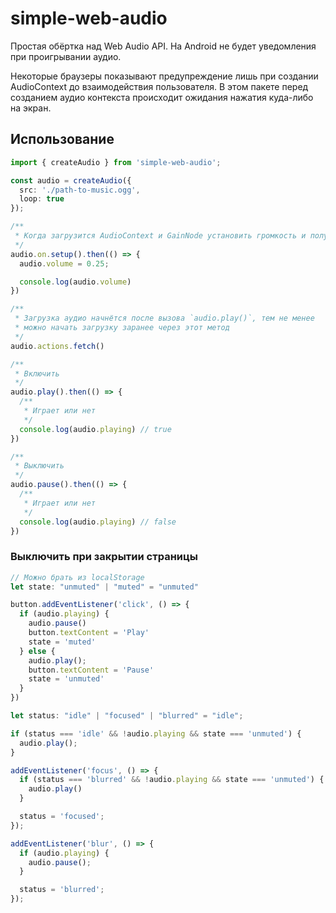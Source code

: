 # simple-web-audio

Простая обёртка над Web Audio API. На Android не будет уведомления при проигрывании аудио.

Некоторые браузеры показывают предупреждение лишь при создании AudioContext до взаимодействия пользователя. В этом пакете перед созданием аудио контекста происходит ожидания нажатия куда-либо на экран.

## Использование

```ts
import { createAudio } from 'simple-web-audio';

const audio = createAudio({
  src: './path-to-music.ogg',
  loop: true
});

/**
 * Когда загрузится AudioContext и GainNode установить громкость и получить громкость
 */
audio.on.setup().then(() => {
  audio.volume = 0.25;

  console.log(audio.volume)
})

/**
 * Загрузка аудио начнётся после вызова `audio.play()`, тем не менее
 * можно начать загрузку заранее через этот метод
 */
audio.actions.fetch()

/**
 * Включить
 */
audio.play().then(() => {
  /**
   * Играет или нет
   */
  console.log(audio.playing) // true
})

/**
 * Выключить
 */
audio.pause().then(() => {
  /**
   * Играет или нет
   */
  console.log(audio.playing) // false
})
```

### Выключить при закрытии страницы

```ts
// Можно брать из localStorage
let state: "unmuted" | "muted" = "unmuted"

button.addEventListener('click', () => {
  if (audio.playing) {
    audio.pause()
    button.textContent = 'Play'
    state = 'muted'
  } else {
    audio.play();
    button.textContent = 'Pause'
    state = 'unmuted'
  }
})

let status: "idle" | "focused" | "blurred" = "idle";

if (status === 'idle' && !audio.playing && state === 'unmuted') {
  audio.play();
}

addEventListener('focus', () => {
  if (status === 'blurred' && !audio.playing && state === 'unmuted') {
    audio.play()
  }

  status = 'focused';
});

addEventListener('blur', () => {
  if (audio.playing) {
    audio.pause();
  }

  status = 'blurred';
});
```